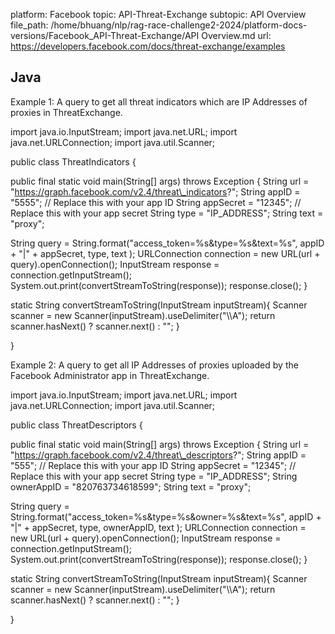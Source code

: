 platform: Facebook
topic: API-Threat-Exchange
subtopic: API Overview
file_path: /home/bhuang/nlp/rag-race-challenge2-2024/platform-docs-versions/Facebook_API-Threat-Exchange/API Overview.md
url: https://developers.facebook.com/docs/threat-exchange/examples


## Java

Example 1: A query to get all threat indicators which are IP Addresses of proxies in ThreatExchange.

import java.io.InputStream;
import java.net.URL;
import java.net.URLConnection;
import java.util.Scanner;

public class ThreatIndicators {

public final static void main(String\[\] args) throws Exception {
String url = "https://graph.facebook.com/v2.4/threat\_indicators?";
String appID = "5555"; // Replace this with your app ID
String appSecret = "12345"; // Replace this with your app secret
String type = "IP\_ADDRESS";
String text = "proxy";

String query = String.format("access\_token=%s&amp;type=%s&amp;text=%s",
appID + "|" + appSecret,
type,
text
);
URLConnection connection = new URL(url + query).openConnection();
InputStream response = connection.getInputStream();
System.out.print(convertStreamToString(response));
response.close();
}

static String convertStreamToString(InputStream inputStream){
Scanner scanner = new Scanner(inputStream).useDelimiter("\\\\A");
return scanner.hasNext() ? scanner.next() : "";
}

}

Example 2: A query to get all IP Addresses of proxies uploaded by the Facebook Administrator app in ThreatExchange.

import java.io.InputStream;
import java.net.URL;
import java.net.URLConnection;
import java.util.Scanner;

public class ThreatDescriptors {

public final static void main(String\[\] args) throws Exception {
String url = "https://graph.facebook.com/v2.4/threat\_descriptors?";
String appID = "555"; // Replace this with your app ID
String appSecret = "12345"; // Replace this with your app secret
String type = "IP\_ADDRESS";
String ownerAppID = "820763734618599";
String text = "proxy";

String query = String.format("access\_token=%s&amp;type=%s&amp;owner=%s&amp;text=%s",
appID + "|" + appSecret,
type,
ownerAppID,
text
);
URLConnection connection = new URL(url + query).openConnection();
InputStream response = connection.getInputStream();
System.out.print(convertStreamToString(response));
response.close();
}

static String convertStreamToString(InputStream inputStream){
Scanner scanner = new Scanner(inputStream).useDelimiter("\\\\A");
return scanner.hasNext() ? scanner.next() : "";
}

}